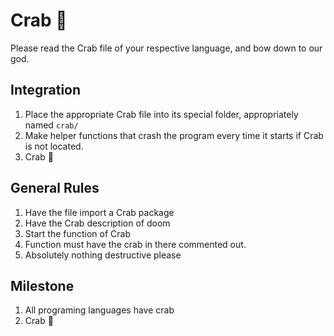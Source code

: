 # Crab 🦀
Please read the Crab file of your respective language, and bow down to our god.

## Integration
1. Place the appropriate Crab file into its special folder, appropriately named `crab/`
2. Make helper functions that crash the program every time it starts if Crab is not located.
3. Crab 🦀

## General Rules
1. Have the file import a Crab package
2. Have the Crab description of doom
3. Start the function of Crab
4. Function must have the crab in there commented out.
5. Absolutely nothing destructive please

## Milestone
1. All programing languages have crab
2. Crab 🦀
